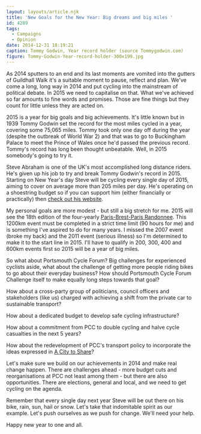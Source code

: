 ```yaml
---
layout: layouts/article.njk
title: 'New Goals for the New Year: Big dreams and big miles '
id: 4289
tags:
  - Campaigns
  - Opinion
date: 2014-12-31 18:19:21
caption: Tommy Godwin, Year record holder (source Tommygodwin.com)
figure: Tommy-Godwin-Year-record-holder-300x199.jpg
---
```



As 2014 sputters to an end and its last moments are vomited into the gutters of Guildhall Walk it's a suitable moment to pause, reflect and plan. We've come a long, long way in 2014 and put cycling into the mainstream of political debate. In 2015 we need to capitalise on that. What we've achieved so far amounts to fine words and promises. Those are fine things but they count for little unless they are acted on.

2015 is a year for big goals and big achievements. It's little known but in 1939 Tommy Godwin set the record for the most miles cycled in a year, covering some 75,065 miles. Tommy took only one day off during the year (despite the outbreak of World War 2) and that was to go to Buckingham Palace to meet the Prince of Wales once he'd passed the previous record. Tommy's record has long been thought unbeatable. Well, in 2015 somebody's going to try it.

Steve Abraham is one of the UK's most accomplished long distance riders. He's given up his job to try and break Tommy Godwin's record in 2015\. Starting on New Year's day Steve will be cycling every single day of 2015, aiming to cover on average more than 205 miles per day. He's operating on a shoestring budget so if you can support him (either financially or practically) then [check out his website](http://oneyeartimetrial.org.uk "One Year Time Trial").

My personal goals are more modest - but still a big stretch for me. 2015 will see the 18th edition of the four-yearly [Paris-Brest-Paris Randonnee](http://en.wikipedia.org/wiki/Paris–Brest–Paris "Paris-Brest-Paris"). This 1200km event must be completed in a strict time limit (90 hours for me) and is something I've aspired to do for many years. I missed the 2007 event (broke my back) and the 2011 event (serious illness) so I'm determined to make it to the start line in 2015\. I'll have to qualify in 200, 300, 400 and 600km events first so 2015 will be a year of big miles.

So what about Portsmouth Cycle Forum? Big challenges for experienced cyclists aside, what about the challenge of getting more people riding bikes to go about their everyday business? How should Portsmouth Cycle Forum Challenge itself to make equally long steps towards that goal?

How about a cross-party group of politicians, council officers and stakeholders (like us) charged with achieving a shift from the private car to sustainable transport?

How about a dedicated budget to develop safe cycling infrastructure?

How about a commitment from PCC to double cycling and halve cycle casualties in the next 5 years?

How about the redevelopment of PCC's transport policy to incorporate the ideas expressed in [A City to Share](http://acitytoshare.org/ "A City to Share")?

Let's make sure we build on our achievements in 2014 and make real change happen. There are challenges ahead - more budget cuts and reorganisations at PCC not least among them - but there are also opportunities. There are elections, general and local, and we need to get cycling on the agenda.

Remember that every single day next year Steve will be out there on his bike, rain, sun, hail or snow. Let's take that indomitable spirit as our example. Let's push ourselves as we push for change. We'll need your help.

Happy new year to one and all.
